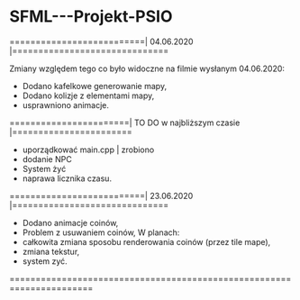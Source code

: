 # SFML---Projekt-PSIO





==========================| 04.06.2020 |==============================

Zmiany względem tego co było widoczne na filmie wysłanym 04.06.2020: 
- Dodano kafelkowe generowanie mapy,
- Dodano kolizje z  elementami mapy,
- usprawniono animacje.

=======================| TO DO w najbliższym czasie |=======================
- uporządkować main.cpp | zrobiono
- dodanie NPC
- System żyć
- naprawa licznika czasu.

==========================| 23.06.2020 |==============================
- Dodano animacje coinów,
- Problem z usuwaniem coinów,
W planach:
- całkowita zmiana sposobu renderowania coinów (przez tile mape),
- zmiana tekstur,
- system zyć.

======================================================================
